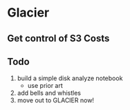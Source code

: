 # Glacier


## Get control of S3 Costs

## Todo

1. build a simple disk analyze notebook
    - use prior art
2. add bells and whistles
3. move out to GLACIER now!
